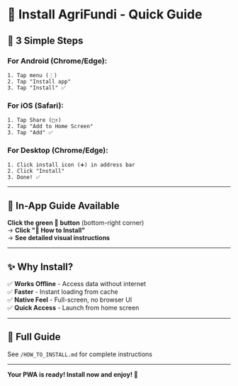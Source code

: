 # 📱 Install AgriFundi - Quick Guide

## 🚀 3 Simple Steps

### For Android (Chrome/Edge):
```
1. Tap menu (⋮)
2. Tap "Install app"
3. Tap "Install" ✅
```

### For iOS (Safari):
```
1. Tap Share (□↑)
2. Tap "Add to Home Screen"
3. Tap "Add" ✅
```

### For Desktop (Chrome/Edge):
```
1. Click install icon (➕) in address bar
2. Click "Install"
3. Done! ✅
```

---

## 🎯 In-App Guide Available

**Click the green 🔧 button** (bottom-right corner)  
→ **Click "📱 How to Install"**  
→ **See detailed visual instructions**

---

## ✨ Why Install?

✅ **Works Offline** - Access data without internet  
✅ **Faster** - Instant loading from cache  
✅ **Native Feel** - Full-screen, no browser UI  
✅ **Quick Access** - Launch from home screen  

---

## 📖 Full Guide

See `/HOW_TO_INSTALL.md` for complete instructions

---

**Your PWA is ready! Install now and enjoy! 🎉**
